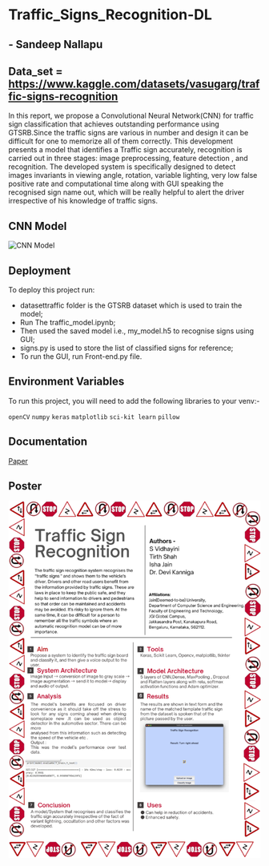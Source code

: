 # Traffic_Signs_Recognition-DL

## - Sandeep Nallapu

## Data_set = https://www.kaggle.com/datasets/vasugarg/traffic-signs-recognition




In this report, we propose a Convolutional Neural Network(CNN) for traffic sign classification that achieves outstanding performance using GTSRB.Since the traffic signs are various in number and design it can be difficult for one to memorize all of them correctly. This development presents a model that identifies a Traffic sign accurately, recognition is carried out in three stages: image preprocessing, feature detection , and recognition. The developed system is specifically designed to detect images invariants in viewing angle, rotation, variable lighting, very low false positive rate and computational time along with GUI speaking the recognised sign name out, which will be really helpful to alert the driver irrespective of his knowledge of traffic signs.

## CNN Model

![CNN Model](https://miro.medium.com/max/2000/1*lXdNveKOPqjTfnRXfQlNRA.png)

  

  
## Deployment

To deploy this project run:
 - datasettraffic folder is the GTSRB dataset which is used to train the model;
 - Run The traffic_model.ipynb;
 - Then used the saved model i.e., my_model.h5 to recognise signs using GUI;
 - signs.py is used to store the list of classified signs for reference;
 - To run the GUI, run Front-end.py file.

  

  
## Environment Variables

To run this project, you will need to add the following libraries to your venv:-

`openCV`
`numpy`
`keras`
`matplotlib`
`sci-kit learn`
`pillow`



  
## Documentation

[Paper](https://drive.google.com/file/d/1C10Q-j7xY_xvWS1HOjBseLBifBErEx2j/view?usp=sharing)

## Poster

![Poster](https://github.com/Mini-Project-Jain-University/Traffic-Sign-Recognition/blob/main/Traffic%20Sign%20Recognition.png)


  
